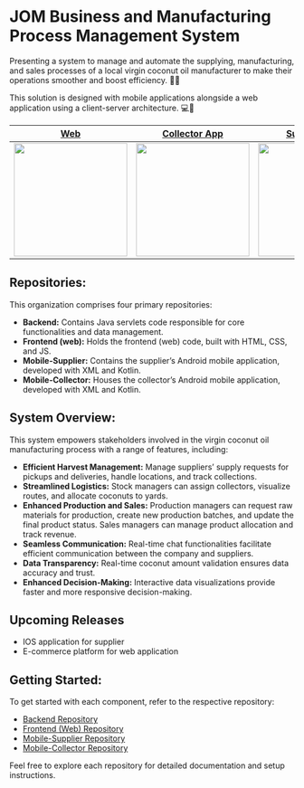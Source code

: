 # JOM Business and Manufacturing Process Management System

Presenting a system to manage and automate the supplying, manufacturing, and sales processes of a local virgin coconut oil manufacturer to make their operations smoother and boost efficiency. 🌴✨

This solution is designed with mobile applications alongside a web application using a client-server architecture. 💻📱

|  [Web](https://jom-dev.duckdns.org)  | [Collector App](https://jom-dev.duckdns.org) | [Supplier App](https://jom-dev.duckdns.org) |
|  :-:  | :-: | :-: |
|   <a href="https://jom-dev.duckdns.org" target="_blank"> <img src="https://github.com/GroupProject-JOM/Frontend-web-/blob/dev/common/img/web_qr.png" height="200px"></a>   | <a href="https://jom-dev.duckdns.org" target="_blank"> <img src="https://github.com/GroupProject-JOM/Frontend-web-/blob/dev/common/img/collector_qr.png" height="200px"></a> | <a href="https://jom-dev.duckdns.org" target="_blank"> <img src="https://github.com/GroupProject-JOM/Frontend-web-/blob/dev/common/img/collector_qr.png" height="200px"></a> |

## Repositories:

This organization comprises four primary repositories:

- **Backend:** Contains Java servlets code responsible for core functionalities and data management.
- **Frontend (web):** Holds the frontend (web) code, built with HTML, CSS, and JS.
- **Mobile-Supplier:** Contains the supplier’s Android mobile application, developed with XML and Kotlin.
- **Mobile-Collector:** Houses the collector’s Android mobile application, developed with XML and Kotlin.

## System Overview:

This system empowers stakeholders involved in the virgin coconut oil manufacturing process with a range of features, including:

- **Efficient Harvest Management:** Manage suppliers’ supply requests for pickups and deliveries, handle locations, and track collections.
- **Streamlined Logistics:** Stock managers can assign collectors, visualize routes, and allocate coconuts to yards.
- **Enhanced Production and Sales:** Production managers can request raw materials for production, create new production batches, and update the final product status. Sales managers can manage product allocation and track revenue.
- **Seamless Communication:** Real-time chat functionalities facilitate efficient communication between the company and suppliers.
- **Data Transparency:** Real-time coconut amount validation ensures data accuracy and trust.
- **Enhanced Decision-Making:** Interactive data visualizations provide faster and more responsive decision-making.


## Upcoming Releases

- IOS application for supplier
- E-commerce platform for web application


## Getting Started:

To get started with each component, refer to the respective repository:

- [Backend Repository](https://github.com/GroupProject-JOM/Backend)
- [Frontend (Web) Repository](https://github.com/GroupProject-JOM/Frontend-web-)
- [Mobile-Supplier Repository](https://github.com/GroupProject-JOM/Mobile-Supplier)
- [Mobile-Collector Repository](https://github.com/GroupProject-JOM/Mobile-Collector)

Feel free to explore each repository for detailed documentation and setup instructions.



